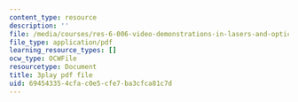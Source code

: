 ```yaml
---
content_type: resource
description: ''
file: /media/courses/res-6-006-video-demonstrations-in-lasers-and-optics-spring-2008/694543354cfac0e5cfe7ba3cfca81c7d_JYzKNjD1zEU.pdf
file_type: application/pdf
learning_resource_types: []
ocw_type: OCWFile
resourcetype: Document
title: 3play pdf file
uid: 69454335-4cfa-c0e5-cfe7-ba3cfca81c7d
---
```

